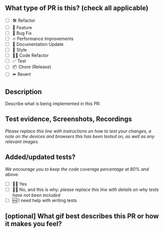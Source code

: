 ## What type of PR is this? (check all applicable)

- [ ] 🛠 Refactor
- [ ] 🚀 Feature
- [ ] 🐞 Bug Fix
- [ ] 🔥 Performance Improvements
- [ ] 📝 Documentation Update
- [ ] 🎨 Style
- [ ] 🧑‍💻 Code Refactor
- [ ] ✅ Test
- [ ] 📦 Chore (Release)
- [ ] ⏩ Revert

## Description

Describe what is being implemented in this PR:

## Test evidence, Screenshots, Recordings

_Please replace this line with instructions on how to test your changes, a note
on the devices and browsers this has been tested on, as well as any relevant
images._

## Added/updated tests?
_We encourage you to keep the code coverage percentage at 80% and above._

- [ ] 👍🏻 Yes
- [ ] 👎🏻 No, and this is why: _please replace this line with details on why tests
  have not been included_
- [ ] 🆘 I need help with writing tests

## [optional] What gif best describes this PR or how it makes you feel?